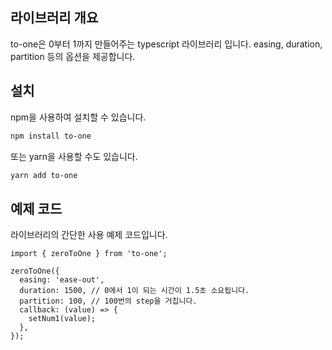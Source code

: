 ## 라이브러리 개요

to-one은 0부터 1까지 만들어주는 typescript 라이브러리 입니다.
easing, duration, partition 등의 옵션을 제공합니다.
​

## 설치

npm을 사용하여 설치할 수 있습니다.

```bash
npm install to-one
```

또는 yarn을 사용할 수도 있습니다.

```bash
yarn add to-one
```

## 예제 코드

라이브러리의 간단한 사용 예제 코드입니다.

```tsx
import { zeroToOne } from 'to-one';

zeroToOne({
  easing: 'ease-out',
  duration: 1500, // 0에서 1이 되는 시간이 1.5초 소요됩니다.
  partition: 100, // 100번의 step을 거칩니다.
  callback: (value) => {
    setNum1(value);
  },
});
```

<!-- ## API 문서

라이브러리의 주요 API들에 대한 문서를 [Docs](https://shinyongjun.gitbook.io/react-transition/)에서 확인할 수 있습니다.

## 실제 사용 사례

라이브러리의 실제 사용 예시는 [Demo](https://shinyongjun.com/library/react-transition)에서 확인할 수 있습니다.

## 피드백 및 지원

라이브러리에 대한 피드백이나 문제 신고는 [GitHub Issues 페이지](https://github.com/flamecommit/react-transition/issues)에서 제공합니다. -->
